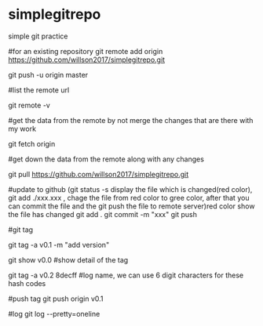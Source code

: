 # simplegitrepo
simple git practice

#for an existing repository
git remote add origin https://github.com/willson2017/simplegitrepo.git

git push -u origin master

#list the remote url

git remote -v

#get the data from the remote by not merge the changes that are there with my work

git fetch origin


#get down the data from the remote along with any changes

git pull https://github.com/willson2017/simplegitrepo.git

#update to github (git status -s display the file which is changed(red color),  git add ./xxx.xxx , chage the file from red color to gree color, after that you can commit the file and the git push the file to remote server)red color show the file has changed
git add .
git commit -m "xxx"
git push





#git tag

git tag -a v0.1 -m "add version"


git show v0.0 #show detail of the tag


git tag -a v0.2 8decff #log name, we can use 6 digit characters for these hash codes

#push tag
git push origin v0.1

#log
git log --pretty=oneline



